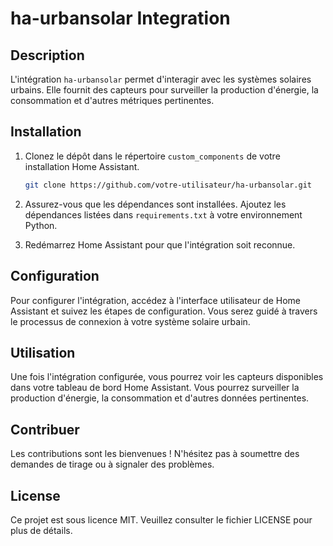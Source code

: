 # ha-urbansolar Integration

## Description
L'intégration `ha-urbansolar` permet d'interagir avec les systèmes solaires urbains. Elle fournit des capteurs pour surveiller la production d'énergie, la consommation et d'autres métriques pertinentes.

## Installation
1. Clonez le dépôt dans le répertoire `custom_components` de votre installation Home Assistant.
   ```bash
   git clone https://github.com/votre-utilisateur/ha-urbansolar.git
   ```

2. Assurez-vous que les dépendances sont installées. Ajoutez les dépendances listées dans `requirements.txt` à votre environnement Python.

3. Redémarrez Home Assistant pour que l'intégration soit reconnue.

## Configuration
Pour configurer l'intégration, accédez à l'interface utilisateur de Home Assistant et suivez les étapes de configuration. Vous serez guidé à travers le processus de connexion à votre système solaire urbain.

## Utilisation
Une fois l'intégration configurée, vous pourrez voir les capteurs disponibles dans votre tableau de bord Home Assistant. Vous pourrez surveiller la production d'énergie, la consommation et d'autres données pertinentes.

## Contribuer
Les contributions sont les bienvenues ! N'hésitez pas à soumettre des demandes de tirage ou à signaler des problèmes.

## License
Ce projet est sous licence MIT. Veuillez consulter le fichier LICENSE pour plus de détails.